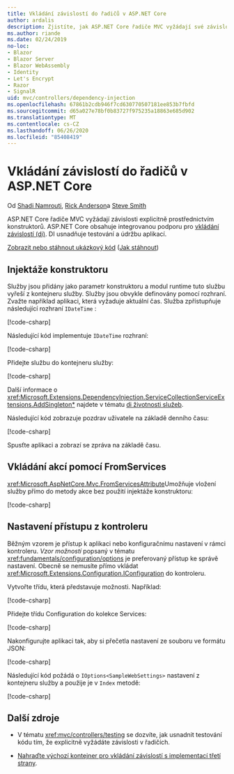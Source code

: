 ```yaml
---
title: Vkládání závislostí do řadičů v ASP.NET Core
author: ardalis
description: Zjistíte, jak ASP.NET Core řadiče MVC vyžádají své závislosti explicitně prostřednictvím jejich konstruktorů se vkládáním závislostí v ASP.NET Core.
ms.author: riande
ms.date: 02/24/2019
no-loc:
- Blazor
- Blazor Server
- Blazor WebAssembly
- Identity
- Let's Encrypt
- Razor
- SignalR
uid: mvc/controllers/dependency-injection
ms.openlocfilehash: 67861b2cdb946f7cd630770507181ee853b7fbfd
ms.sourcegitcommit: d65a027e78bf0b83727f975235a18863e685d902
ms.translationtype: MT
ms.contentlocale: cs-CZ
ms.lasthandoff: 06/26/2020
ms.locfileid: "85408419"
---
```

# <a name="dependency-injection-into-controllers-in-aspnet-core"></a>Vkládání závislostí do řadičů v ASP.NET Core

<a name="dependency-injection-controllers"></a>

Od [Shadi Namrouti](https://github.com/shadinamrouti), [Rick Anderson](https://twitter.com/RickAndMSFT)a [Steve Smith](https://github.com/ardalis)

ASP.NET Core řadiče MVC vyžádají závislosti explicitně prostřednictvím konstruktorů. ASP.NET Core obsahuje integrovanou podporu pro [vkládání závislostí (di)](xref:fundamentals/dependency-injection). DI usnadňuje testování a údržbu aplikací.

[Zobrazit nebo stáhnout ukázkový kód](https://github.com/dotnet/AspNetCore.Docs/tree/master/aspnetcore/mvc/controllers/dependency-injection/sample) ([Jak stáhnout](xref:index#how-to-download-a-sample))

## <a name="constructor-injection"></a>Injektáže konstruktoru

Služby jsou přidány jako parametr konstruktoru a modul runtime tuto službu vyřeší z kontejneru služby. Služby jsou obvykle definovány pomocí rozhraní. Zvažte například aplikaci, která vyžaduje aktuální čas. Služba zpřístupňuje následující rozhraní `IDateTime` :

[!code-csharp[](dependency-injection/sample/ControllerDI/Interfaces/IDateTime.cs?name=snippet)]

Následující kód implementuje `IDateTime` rozhraní:

[!code-csharp[](dependency-injection/sample/ControllerDI/Services/SystemDateTime.cs?name=snippet)]

Přidejte službu do kontejneru služby:

[!code-csharp[](dependency-injection/sample/ControllerDI/Startup1.cs?name=snippet&highlight=3)]

Další informace o <xref:Microsoft.Extensions.DependencyInjection.ServiceCollectionServiceExtensions.AddSingleton*> najdete v tématu [di životnosti služeb](xref:fundamentals/dependency-injection#service-lifetimes).

Následující kód zobrazuje pozdrav uživatele na základě denního času:

[!code-csharp[](dependency-injection/sample/ControllerDI/Controllers/HomeController.cs?name=snippet)]

Spusťte aplikaci a zobrazí se zpráva na základě času.

## <a name="action-injection-with-fromservices"></a>Vkládání akcí pomocí FromServices

<xref:Microsoft.AspNetCore.Mvc.FromServicesAttribute>Umožňuje vložení služby přímo do metody akce bez použití injektáže konstruktoru:

[!code-csharp[](dependency-injection/sample/ControllerDI/Controllers/HomeController.cs?name=snippet2)]

## <a name="access-settings-from-a-controller"></a>Nastavení přístupu z kontroleru

Běžným vzorem je přístup k aplikaci nebo konfiguračnímu nastavení v rámci kontroleru. *Vzor možností* popsaný v tématu <xref:fundamentals/configuration/options> je preferovaný přístup ke správě nastavení. Obecně se nemusíte přímo vkládat <xref:Microsoft.Extensions.Configuration.IConfiguration> do kontroleru.

Vytvořte třídu, která představuje možnosti. Například:

[!code-csharp[](dependency-injection/sample/ControllerDI/Models/SampleWebSettings.cs?name=snippet)]

Přidejte třídu Configuration do kolekce Services:

[!code-csharp[](dependency-injection/sample/ControllerDI/Startup.cs?highlight=4&name=snippet1)]

Nakonfigurujte aplikaci tak, aby si přečetla nastavení ze souboru ve formátu JSON:

[!code-csharp[](dependency-injection/sample/ControllerDI/Program.cs?name=snippet&range=10-15)]

Následující kód požádá o `IOptions<SampleWebSettings>` nastavení z kontejneru služby a použije je v `Index` metodě:

[!code-csharp[](dependency-injection/sample/ControllerDI/Controllers/SettingsController.cs?name=snippet)]

## <a name="additional-resources"></a>Další zdroje

* V tématu <xref:mvc/controllers/testing> se dozvíte, jak usnadnit testování kódu tím, že explicitně vyžádáte závislosti v řadičích.

* [Nahraďte výchozí kontejner pro vkládání závislostí s implementací třetí strany](xref:fundamentals/dependency-injection#default-service-container-replacement).
